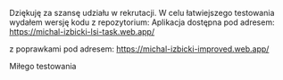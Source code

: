 Dziękuję za szansę udziału w rekrutacji.
W celu łatwiejszego testowania wydałem wersję kodu z repozytorium:
Aplikacja dostępna  pod adresem:
https://michal-izbicki-lsi-task.web.app/

z poprawkami pod adresem:
https://michal-izbicki-improved.web.app/

Miłego testowania
